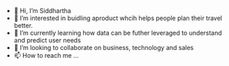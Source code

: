 - 👋 Hi, I’m Siddhartha
- 👀 I’m interested in buidling aproduct whcih helps people plan their travel better.
- 🌱 I’m currently learning how data can be futher leveraged to understand and predict user needs 
- 💞️ I’m looking to collaborate on business, technology and sales
- 📫 How to reach me ...

<!---
decipheringmatter/decipheringmatter is a ✨ special ✨ repository because its `README.md` (this file) appears on your GitHub profile.
You can click the Preview link to take a look at your changes.
--->
